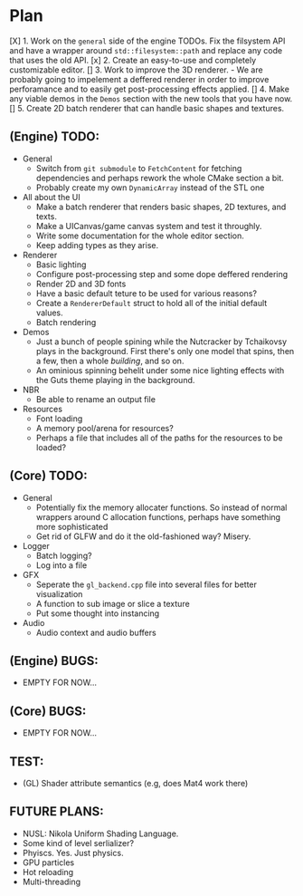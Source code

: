 # Plan 
[X] 1. Work on the `general` side of the engine TODOs. Fix the filsystem API and have a wrapper around `std::filesystem::path` and replace any code that uses the old API. 
[x] 2. Create an easy-to-use and completely customizable editor.
[] 3. Work to improve the 3D renderer. 
    - We are probably going to impelement a deffered renderer in order to improve perforamance and to easily get post-processing effects applied. 
[] 4. Make any viable demos in the `Demos` section with the new tools that you have now.
[] 5. Create 2D batch renderer that can handle basic shapes and textures.

## (Engine) TODO: 
* General 
    - Switch from `git submodule` to `FetchContent` for fetching dependencies and perhaps rework the whole CMake section a bit.
    - Probably create my own `DynamicArray` instead of the STL one
* All about the UI 
    - Make a batch renderer that renders basic shapes, 2D textures, and texts. 
    - Make a UICanvas/game canvas system and test it throughly.
    - Write some documentation for the whole editor section.
    - Keep adding types as they arise.
* Renderer 
    - Basic lighting
    - Configure post-processing step and some dope deffered rendering 
    - Render 2D and 3D fonts
    - Have a basic default teture to be used for various reasons?
    - Create a `RendererDefault` struct to hold all of the initial default values.
    - Batch rendering 
* Demos
    - Just a bunch of people spining while the Nutcracker by Tchaikovsy plays in the background. First there's only one model that spins, then a few, then a whole _building_, and so on.
    - An ominious spinning behelit under some nice lighting effects with the Guts theme playing in the background.
* NBR 
    - Be able to rename an output file 
* Resources 
    - Font loading 
    - A memory pool/arena for resources?
    - Perhaps a file that includes all of the paths for the resources to be loaded? 

## (Core) TODO: 
* General
    - Potentially fix the memory allocater functions. So instead of normal wrappers around C allocation functions, perhaps have something more sophisticated
    - Get rid of GLFW and do it the old-fashioned way? Misery.
* Logger 
    - Batch logging? 
    - Log into a file
* GFX 
    - Seperate the `gl_backend.cpp` file into several files for better visualization
    - A function to sub image or slice a texture 
    - Put some thought into instancing
* Audio 
    - Audio context and audio buffers

## (Engine) BUGS: 
- EMPTY FOR NOW...

## (Core) BUGS: 
- EMPTY FOR NOW...

## TEST: 
- (GL) Shader attribute semantics (e.g, does Mat4 work there)

## FUTURE PLANS: 
- NUSL: Nikola Uniform Shading Language. 
- Some kind of level serlializer?
- Phyiscs. Yes. Just physics.
- GPU particles
- Hot reloading
- Multi-threading
